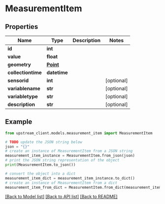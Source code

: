 # MeasurementItem


## Properties

Name | Type | Description | Notes
------------ | ------------- | ------------- | -------------
**id** | **int** |  | 
**value** | **float** |  | 
**geometry** | [**Point**](Point.md) |  | 
**collectiontime** | **datetime** |  | 
**sensorid** | **int** |  | [optional] 
**variablename** | **str** |  | [optional] 
**variabletype** | **str** |  | [optional] 
**description** | **str** |  | [optional] 

## Example

```python
from upstream_client.models.measurement_item import MeasurementItem

# TODO update the JSON string below
json = "{}"
# create an instance of MeasurementItem from a JSON string
measurement_item_instance = MeasurementItem.from_json(json)
# print the JSON string representation of the object
print(MeasurementItem.to_json())

# convert the object into a dict
measurement_item_dict = measurement_item_instance.to_dict()
# create an instance of MeasurementItem from a dict
measurement_item_from_dict = MeasurementItem.from_dict(measurement_item_dict)
```
[[Back to Model list]](../README.md#documentation-for-models) [[Back to API list]](../README.md#documentation-for-api-endpoints) [[Back to README]](../README.md)


